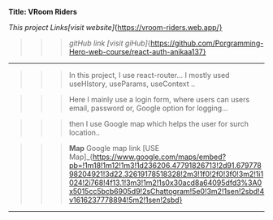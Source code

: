 **Title: VRoom Riders**

_This project Links[visit website]_{https://vroom-riders.web.app/}

>>>_gitHub link [visit giHub]_{https://github.com/Porgramming-Hero-web-course/react-auth-anikaa137}

---
>>>In this project, I use react-router...
I mostly used useHIstory, useParams, useContext ..

>>>Here I mainly use a login form, where users can users email, password or, Google option for logging...

>>>then I use Google map which helps the user for surch location..

>>>**Map**
Google map link [USE Map]_{https://www.google.com/maps/embed?pb=!1m18!1m12!1m3!1d236206.47791826713!2d91.67977898204921!3d22.32619178518328!2m3!1f0!2f0!3f0!3m2!1i1024!2i768!4f13.1!3m3!1m2!1s0x30acd8a64095dfd3%3A0x5015cc5bcb6905d9!2sChattogram!5e0!3m2!1sen!2sbd!4v1616237778894!5m2!1sen!2sbd}

---